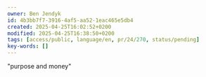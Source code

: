 ```yaml
---
owner: Ben Jendyk
id: 4b3bb7f7-3916-4af5-aa52-1eac465e5db4
created: 2025-04-25T16:02:52+0200
modified: 2025-04-25T16:38:50+0200
tags: [access/public, language/en, pr/24/270, status/pending]
key-words: []
---
```


"purpose and money"